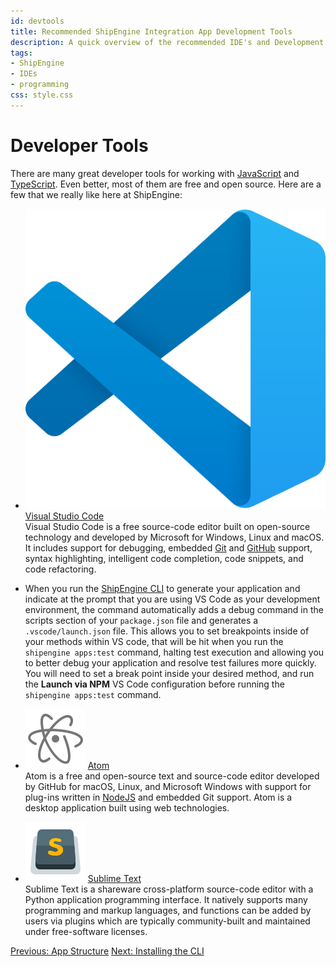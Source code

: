 ```yaml
---
id: devtools
title: Recommended ShipEngine Integration App Development Tools
description: A quick overview of the recommended IDE's and Development tools that are available for your app development.
tags:
- ShipEngine
- IDEs
- programming
css: style.css
---
```


Developer Tools
=================
There are many great developer tools for working with [JavaScript](https://developer.mozilla.org/en-US/docs/Web/JavaScript) and [TypeScript](https://www.typescriptlang.org/). Even better, most of them are free and open source. Here are a few that we really like here at ShipEngine:

<div class="tool-list">

- [![VSCode](vscode.svg)](https://code.visualstudio.com/) <a href="https://code.visualstudio.com/" class="list-title">Visual Studio Code</a><br>
Visual Studio Code is a free source-code editor built on open-source technology and developed by Microsoft for Windows, Linux and macOS. It includes support for debugging, embedded [Git](https://git-scm.com/_) and [GitHub](https://github.com/) support, syntax highlighting, intelligent code completion, code snippets, and code refactoring.

- When you run the [ShipEngine CLI](./../cli.md) to generate your application and indicate at the prompt that you are using VS Code as your development environment, the command automatically adds a debug command in the scripts section of your `package.json` file and generates
a `.vscode/launch.json` file. This allows you to set breakpoints inside of your methods within VS code, that will be hit when you run the `shipengine apps:test` command, halting test execution and allowing you to
better debug your application and resolve test failures more quickly. You will need to set a break point inside your desired method, and run the **Launch via NPM** VS Code configuration before running the `shipengine apps:test` command.

- [![Atom](atom.svg)](https://atom.io/) <a href="https://atom.io" class="list-title">Atom</a><br>
Atom is a free and open-source text and source-code editor developed by GitHub for macOS, Linux, and Microsoft Windows with support for plug-ins written in [NodeJS](https://nodejs.org/) and embedded Git support. Atom is a desktop application built using web technologies.


- [![Sublime Text](sublime-text.svg)](https://www.sublimetext.com/) <a href="https://www.sublimetext.com/" class="list-title">Sublime Text</a><br>
Sublime Text is a shareware cross-platform source-code editor with a Python application programming interface.
It natively supports many programming and markup languages, and functions can be added by users via plugins which are typically community-built and maintained under free-software licenses.
</div>

<div class="previous-next-nav">
  <a class="button button-small button-secondary" href="./../structure.md">Previous: App Structure</a>
  <a class="button button-small button-secondary" href="./../cli.md">Next: Installing the CLI</a>
</div>
